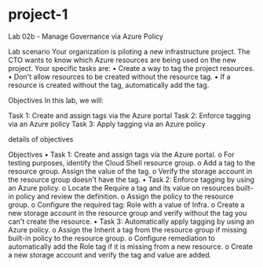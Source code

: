# project-1

Lab 02b - Manage Governance via Azure Policy


Lab scenario
Your organization is piloting a new infrastructure project. The CTO wants to know which Azure resources are being used on the new project. Your specific tasks are:
•	Create a way to tag the project resources.
•	Don't allow resources to be created without the resource tag.
•	If a resource is created without the tag, automatically add the tag.


Objectives
In this lab, we will:

Task 1: Create and assign tags via the Azure portal
Task 2: Enforce tagging via an Azure policy
Task 3: Apply tagging via an Azure policy


details of objectives

Objectives
•	Task 1: Create and assign tags via the Azure portal.
o	For testing purposes, identify the Cloud Shell resource group.
o	Add a tag to the resource group. Assign the value of the tag.
o	Verify the storage account in the resource group doesn't have the tag.
•	Task 2: Enforce tagging by using an Azure policy.
o	Locate the Require a tag and its value on resources built-in policy and review the definition.
o	Assign the policy to the resource group.
o	Configure the required tag: Role with a value of Infra.
o	Create a new storage account in the resource group and verify without the tag you can't create the resource.
•	Task 3: Automatically apply tagging by using an Azure policy.
o	Assign the Inherit a tag from the resource group if missing built-in policy to the resource group.
o	Configure remediation to automatically add the Role tag if it is missing from a new resource.
o	Create a new storage account and verify the tag and value are added.
